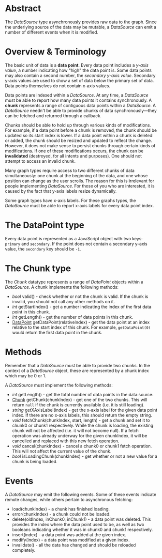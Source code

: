 # Abstract

The *DataSource* type asynchronously provides raw data to the graph. Since the underlying source of the data may be mutable, a *DataSource* can emit a number of different events when it is modified.

# Overview & Terminology

The basic unit of data is a **data point**. Every data point includes a *y-axis value*, a number indicating how "high" the data point is. Some data points may also contain a second number, the *secondary y-axis value*. Secondary y-axis values are used to show a set of data below the primary set of data. Data points themselves do not contain x-axis values.

Data points are indexed within a *DataSource*. At any time, a *DataSource* must be able to report how many data points it contains synchronously. A **chunk** represents a range of contiguous data points within a *DataSource*. A *DataSource* needn't be able to provide chunks of data synchronously&mdash;they can be fetched and returned through a callback.

Chunks should be able to hold up through various kinds of modifications. For example, if a data point before a chunk is removed, the chunk should be updated so its start index is lower. If a data point within a chunk is deleted or added, the chunk should be resized and updated to reflect the change. However, it does not make sense to persist chunks through certain kinds of modifications. If one of these modifications occurs, the chunk can be **invalidated** (destroyed, for all intents and purposes). One should not attempt to access an invalid chunk.

Many graph types require access to two different chunks of data simultaneously: one chunk at the beginning of the data, and one whose position can change as the user scrolls. The reason for this is irrelevant for people implementing *DataSource*. For those of you who are interested, it is caused by the fact that y-axis labels resize dynamically.

Some graph types have x-axis labels. For these graphs types, the *DataSource* must be able to report x-axis labels for every data point index.

# The DataPoint type

Every data point is represented as a JavaScript object with two keys: `primary` and `secondary`. If the point does not contain a secondary y-axis value, the `secondary` key should be `-1`.

# The Chunk type

The *Chunk* datatype represents a range of *DataPoint* objects within a *DataSource*. A chunk implements the following methods:

 * *bool* valid() - check whether or not the chunk is valid. If the chunk is invalid, you should not call any other methods on it.
 * *int* getStartIndex() - get a number indicating the index of the first data point in this chunk.
 * *int* getLength() - get the number of data points in this chunk.
 * [DataPoint](#the-datapoint-type) getDataPoint(relativeIndex) - get the data point at an index relative to the start index of this chunk. For example, `getDataPoint(0)` would return the first data point in the chunk.

# Methods

Remember that a *DataSource* must be able to provide two chunks. In the context of a *DataSource* object, these are represented by a chunk index which may be 0 or 1.

A *DataSource* must implement the following methods:

 * *int* getLength() - get the total number of data points in the data source.
 * [Chunk](#the-chunk-type) getChunk(chunkIndex) - get one of the two chunks. This will return `null` if the chunk is currently available (i.e. it is still loading).
 * *string* getXAxisLabel(index) - get the x-axis label for the given data point index. If there are no x-axis labels, this should return the empty string.
 * *void* fetchChunk(chunkIndex, start, length) - get a chunk and set it to chunk0 or chunk1 respectively. While the chunk is loading, the existing chunk will not be affected (i.e. it will not become null). If a fetch operation was already underway for the given chunkIndex, it will be cancelled and replaced with this new fetch operation.
 * *void* cancel(chunkIndex) - cancel a chunk0 or chunk1 fetch operation. This will not affect the current value of the chunk.
 * *bool* isLoadingChunk(chunkIndex) - get whether or not a new value for a chunk is being loaded.

# Events

A *DataSource* may emit the following events. Some of these events indicate remote changes, while others pertain to asynchronous fetching:

 * load(chunkIndex) - a chunk has finished loading.
 * error(chunkIndex) - a chunk could not be loaded.
 * delete(oldIndex, inChunk0, inChunk1) - a data point was deleted. This provides the index where the data point used to be, as well as two booleans indicating whether it was in chunk0 and chunk1 respectively.
 * insert(index) - a data point was added at the given index.
 * modify(index) - a data point was modified at a given index.
 * invalidate() - all the data has changed and should be reloaded completely.
